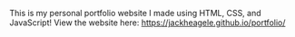 This is my personal portfolio website I made using HTML, CSS, and JavaScript!
View the website here: https://jackheagele.github.io/portfolio/
